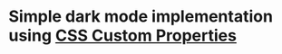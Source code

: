 # Simple dark mode implementation using [CSS Custom Properties](https://developer.mozilla.org/en-US/docs/Web/CSS/--*)
